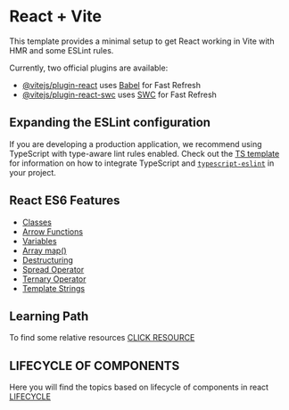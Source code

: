 # React + Vite

This template provides a minimal setup to get React working in Vite with HMR and some ESLint rules.

Currently, two official plugins are available:

- [@vitejs/plugin-react](https://github.com/vitejs/vite-plugin-react/blob/main/packages/plugin-react) uses [Babel](https://babeljs.io/) for Fast Refresh
- [@vitejs/plugin-react-swc](https://github.com/vitejs/vite-plugin-react/blob/main/packages/plugin-react-swc) uses [SWC](https://swc.rs/) for Fast Refresh

## Expanding the ESLint configuration

If you are developing a production application, we recommend using TypeScript with type-aware lint rules enabled. Check out the [TS template](https://github.com/vitejs/vite/tree/main/packages/create-vite/template-react-ts) for information on how to integrate TypeScript and [`typescript-eslint`](https://typescript-eslint.io) in your project.

## React ES6 Features

- [Classes](https://www.w3schools.com/react/react_es6_classes.asp)
- [Arrow Functions](https://www.w3schools.com/react/react_es6_arrow.asp)
- [Variables](https://www.w3schools.com/react/react_es6_variables.asp)
- [Array map()](https://www.w3schools.com/react/react_es6_array_map.asp)
- [Destructuring](https://www.w3schools.com/react/react_es6_destructuring.asp)
- [Spread Operator](https://www.w3schools.com/react/react_es6_spread.asp)
- [Ternary Operator](https://www.w3schools.com/react/react_es6_ternary.asp)
- [Template Strings](https://www.w3schools.com/react/react_es6_template_strings.asp)

## Learning Path

To find some relative resources [CLICK RESOURCE](LEARN.md)

## LIFECYCLE OF COMPONENTS

Here you will find the topics based on lifecycle of components in react [LIFECYCLE](LIFECYCLE.md)
